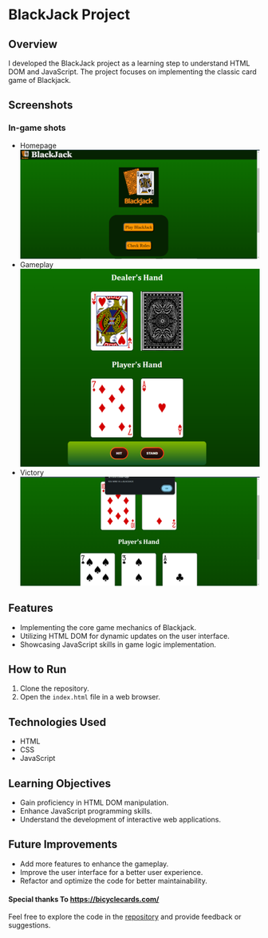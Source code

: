 # BlackJack Project

## Overview

I developed the BlackJack project as a learning step to understand HTML DOM and JavaScript. The project focuses on implementing the classic card game of Blackjack.

## Screenshots

### In-game shots
- Homepage
![homepage](screenshots/homepage.png)
- Gameplay
![gameplay](screenshots/gameplay.png)
- Victory
![victory](screenshots/victory.png)


## Features

- Implementing the core game mechanics of Blackjack.
- Utilizing HTML DOM for dynamic updates on the user interface.
- Showcasing JavaScript skills in game logic implementation.

## How to Run

1. Clone the repository.
2. Open the `index.html` file in a web browser.

## Technologies Used

- HTML
- CSS
- JavaScript

## Learning Objectives

- Gain proficiency in HTML DOM manipulation.
- Enhance JavaScript programming skills.
- Understand the development of interactive web applications.

## Future Improvements

- Add more features to enhance the gameplay.
- Improve the user interface for a better user experience.
- Refactor and optimize the code for better maintainability.

#### Special thanks To https://bicyclecards.com/

Feel free to explore the code in the [repository](https://github.com/FlashGrey3000/BlackJack-game/) and provide feedback or suggestions.